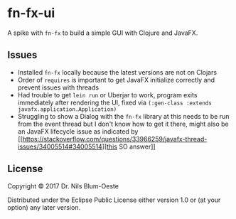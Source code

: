 # fn-fx-ui

A spike with `fn-fx` to build a simple GUI with Clojure and JavaFX.

## Issues
- Installed `fn-fx` locally because the latest versions are not on Clojars
- Order of `requires` is important to get JavaFX initialize correctly and prevent issues with
threads
- Had trouble to get `lein run` or Uberjar to work, program exits immediately after rendering
the UI, fixed via `(:gen-class :extends javafx.application.Application)`
- Struggling to show a Dialog with the `fn-fx` library at this needs to be run from the event
thread but I don't know how to get it there, might also be an JavaFX lifecycle issue as
indicated by [[https://stackoverflow.com/questions/33966259/javafx-thread-issues/34005514#34005514][this SO answer]]

## License

Copyright © 2017 Dr. Nils Blum-Oeste

Distributed under the Eclipse Public License either version 1.0 or (at
your option) any later version.
